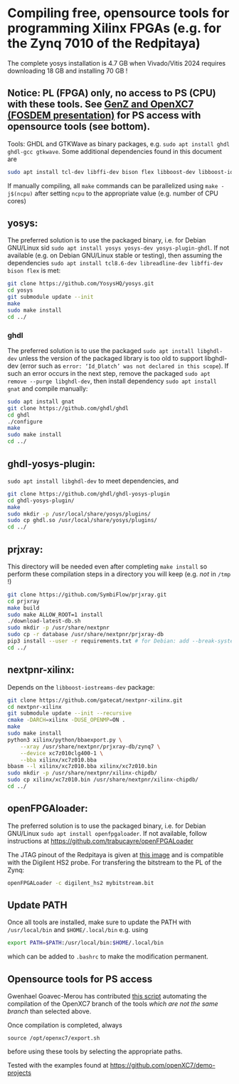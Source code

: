 # Compiling free, opensource tools for programming Xilinx FPGAs (e.g. for the Zynq 7010 of the Redpitaya)

The complete yosys installation is 4.7 GB when Vivado/Vitis 2024 requires downloading 18 GB 
and installing 70 GB !

## Notice: PL (FPGA) only, no access to PS (CPU) with these tools. See <a href="https://fosdem.org/2025/schedule/event/fosdem-2025-4850-all-open-source-toolchain-for-zynq-7000-socs/">GenZ and OpenXC7 (FOSDEM presentation)</a> for PS access with opensource tools (see bottom).

Tools: GHDL and GTKWave as binary packages, e.g. ``sudo apt install ghdl ghdl-gcc gtkwave``. Some additional dependencies found in this document are
```bash
sudo apt install tcl-dev libffi-dev bison flex libboost-dev libboost-iostreams-dev libboost-filesystem-dev libboost-thread-dev libboost-program-options-dev libeigen3-dev
```

If manually compiling, all ``make`` commands can be parallelized using ``make -j$(ncpu)`` after setting ``ncpu`` to the appropriate value (e.g. number of CPU cores)

## yosys:

The preferred solution is to use the packaged binary, i.e. for Debian GNU/Linux sid
``sudo apt install yosys yosys-dev yosys-plugin-ghdl``. If not available (e.g. on Debian GNU/Linux stable or testing), 
then assuming the dependencies 
``sudo apt install tcl8.6-dev libreadline-dev libffi-dev bison flex`` is met:

```sh
git clone https://github.com/YosysHQ/yosys.git
cd yosys
git submodule update --init
make
sudo make install
cd ../
```

### ghdl

The preferred solution is to use the packaged ``sudo apt install libghdl-dev`` unless the version of the packaged library is too
old to support libghdl-dev (error such as ``error: ‘Id_Dlatch’ was not declared in this scope``). If such an error occurs in the
next step, remove the packaged ``sudo apt remove --purge libghdl-dev``, then install dependency ``sudo apt install gnat`` and
compile manually:

```sh
sudo apt install gnat
git clone https://github.com/ghdl/ghdl
cd ghdl
./configure
make
sudo make install
cd ../
```

## ghdl-yosys-plugin:

``sudo apt install libghdl-dev`` to meet dependencies, and

```sh
git clone https://github.com/ghdl/ghdl-yosys-plugin
cd ghdl-yosys-plugin/
make
sudo mkdir -p /usr/local/share/yosys/plugins/
sudo cp ghdl.so /usr/local/share/yosys/plugins/
cd ../
```

## prjxray:

This directory will be needed even after completing ``make install`` so perform
these compilation steps in a directory you will keep (e.g. *not* in ``/tmp`` !)

```sh
git clone https://github.com/SymbiFlow/prjxray.git
cd prjxray
make build
sudo make ALLOW_ROOT=1 install
./download-latest-db.sh
sudo mkdir -p /usr/share/nextpnr
sudo cp -r database /usr/share/nextpnr/prjxray-db
pip3 install --user -r requirements.txt # for Debian: add --break-system-packages # add --use-pep517 for Ubuntu
cd ../
```

## nextpnr-xilinx:

Depends on the ``libboost-iostreams-dev`` package:

```sh
git clone https://github.com/gatecat/nextpnr-xilinx.git
cd nextpnr-xilinx
git submodule update --init --recursive
cmake -DARCH=xilinx -DUSE_OPENMP=ON .
make 
sudo make install
python3 xilinx/python/bbaexport.py \
	--xray /usr/share/nextpnr/prjxray-db/zynq7 \
	--device xc7z010clg400-1 \
	--bba xilinx/xc7z010.bba
bbasm --l xilinx/xc7z010.bba xilinx/xc7z010.bin
sudo mkdir -p /usr/share/nextpnr/xilinx-chipdb/
sudo cp xilinx/xc7z010.bin /usr/share/nextpnr/xilinx-chipdb/
cd ../
```

## openFPGAloader:

The preferred solution is to use the packaged binary, i.e. for Debian GNU/Linux
``sudo apt install openfpgaloader``. If not available, follow instructions at
https://github.com/trabucayre/openFPGALoader

The JTAG pinout of the Redpitaya is given at <a href="https://redpitaya.readthedocs.io/en/latest/_images/JTAG_pins.jpg">this image</a> and is compatible with the Digilent HS2 probe. For transfering the bitstream to the PL of the Zynq:
```bash
openFPGALoader -c digilent_hs2 mybitstream.bit
```

## Update PATH

Once all tools are installed, make sure to update the PATH with ``/usr/local/bin`` and ``$HOME/.local/bin`` e.g. using
```sh
export PATH=$PATH:/usr/local/bin:$HOME/.local/bin
```
which can be added to ``.bashrc`` to make the modification permanent.

## Opensource tools for PS access

Gwenhael Goavec-Merou has contributed <a href="openxc7_build_install.sh">this script</a>
automating the compilation of the OpenXC7 branch of the tools *which are not the same branch* 
than selected above. 

Once compilation is completed, always
```
source /opt/openxc7/export.sh
```
before using these tools by selecting the appropriate paths.

Tested with the examples found at https://github.com/openXC7/demo-projects

